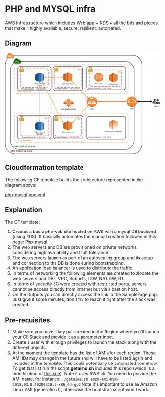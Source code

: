 # PHP and MYSQL infra 
AWS Infrastructure which includes Web app + RDS + all the bits and pieces that make it highly available, secure, resilient, automated.

## Diagram

![Diagram](https://github.com/carloshz4/aws-infra/blob/master/AWS-Infra.jpg)


## Cloudformation template

The following CF template builds the architecture represented in the diagram above:

[php-mysql-vpc.yml](https://github.com/carloshz4/aws-infra/blob/master/php-mysql-vpc.yml)


## Explanation

The CF template:

1. Creates a basic php web site hosted on AWS with a mysql DB backend (using RDS). It basically automates the manual creation followed in this page:
[Php-mysql](https://docs.aws.amazon.com/AmazonRDS/latest/UserGuide/CHAP_Tutorials.WebServerDB.CreateWebServer.html)
2. The web servers and DB are provisioned on private networks considering high availability and fault tolerance.
3. The web servers launch as part of an autoscaling group and its setup and connection to the DB is done during bootstrapping.
4. An application load balancer is used to distribute the traffic.
5. In terms of networking the following elements are created to alocate the web servers and DBs: VPC, Subnets, IGW, NAT GW, RT.
6. In terms of security SG were created with restricted ports, servers cannot be access directly from internet but via a bastion host.
7. On the Outputs you can directly access the link to the SamplePage.php. Just give it some minutes, don't try to reach it right after the stack was created.


## Pre-requisites

1. Make sure you have a key pair created in the Region where you'll launch your CF Stack and provide it as a parameter input.
2. Create a user with enough privileges to launch the stack along with the different objects.
3. At the moment the template has the list of AMIs for each region. These AMI IDs may change in the future and will have to be listed again and included in the template. This could potentially be automated somehow. To get that list run the script **getaims.sh** included this repo (which is a modification of [this one](http://www.scalingbits.com/aws/cloudformation/amiids)). Note it uses AWS cli. You need to provide the AMI name, for instance:
```./getaims.sh amzn-ami-hvm-2018.03.0.20200318.1-x86_64-gp2```
Note it's important to use an Amazon Linux AMI (generation I), otherwise the bootstrap script won't work.
